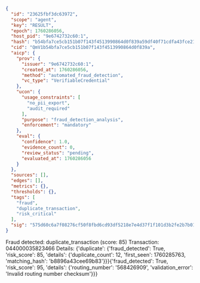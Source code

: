 ```json
{
  "id": "23625fbf3dc63972",
  "scope": "agent",
  "key": "RESULT",
  "epoch": 1760286056,
  "host_pid": "9e6742732c60:1",
  "hash": "b54bfa7ce5cb151b07f143f4513990864d0f839a59df40f71cdfa43fce215061",
  "cid": "QmV1b54bfa7ce5cb151b07f143f4513990864d0f839a",
  "aicp": {
    "prov": {
      "issuer": "9e6742732c60:1",
      "created_at": 1760286056,
      "method": "automated_fraud_detection",
      "vc_type": "VerifiableCredential"
    },
    "ucon": {
      "usage_constraints": [
        "no_pii_export",
        "audit_required"
      ],
      "purpose": "fraud_detection_analysis",
      "enforcement": "mandatory"
    },
    "eval": {
      "confidence": 1.0,
      "evidence_count": 0,
      "review_status": "pending",
      "evaluated_at": 1760286056
    }
  },
  "sources": [],
  "edges": [],
  "metrics": {},
  "thresholds": {},
  "tags": [
    "fraud",
    "duplicate_transaction",
    "risk_critical"
  ],
  "sig": "575d60c6a7f08276cf50f8fbd6cd93df5218e7e4d37f1f101d3b2fe2b7b01c8f"
}
```

Fraud detected: duplicate_transaction (score: 85)
Transaction: 044000035823466
Details: {'duplicate': {'fraud_detected': True, 'risk_score': 85, 'details': {'duplicate_count': 12, 'first_seen': 1760285763, 'matching_hash': 'b8896a43cee69b83'}}}{'fraud_detected': True, 'risk_score': 95, 'details': {'routing_number': '568426909', 'validation_error': 'Invalid routing number checksum'}}}